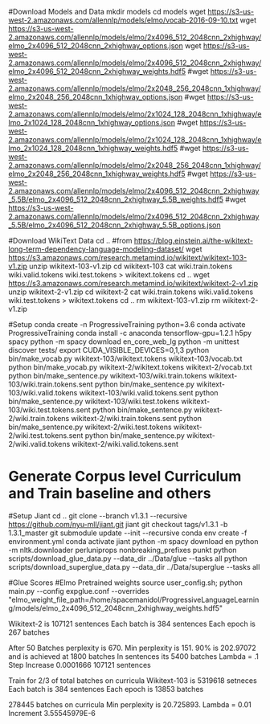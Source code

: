 #Download Models and Data
mkdir models
cd models
wget https://s3-us-west-2.amazonaws.com/allennlp/models/elmo/vocab-2016-09-10.txt
wget https://s3-us-west-2.amazonaws.com/allennlp/models/elmo/2x4096_512_2048cnn_2xhighway/elmo_2x4096_512_2048cnn_2xhighway_options.json
wget https://s3-us-west-2.amazonaws.com/allennlp/models/elmo/2x4096_512_2048cnn_2xhighway/elmo_2x4096_512_2048cnn_2xhighway_weights.hdf5
#wget https://s3-us-west-2.amazonaws.com/allennlp/models/elmo/2x2048_256_2048cnn_1xhighway/elmo_2x2048_256_2048cnn_1xhighway_options.json
#wget https://s3-us-west-2.amazonaws.com/allennlp/models/elmo/2x1024_128_2048cnn_1xhighway/elmo_2x1024_128_2048cnn_1xhighway_options.json
#wget https://s3-us-west-2.amazonaws.com/allennlp/models/elmo/2x1024_128_2048cnn_1xhighway/elmo_2x1024_128_2048cnn_1xhighway_weights.hdf5
#wget https://s3-us-west-2.amazonaws.com/allennlp/models/elmo/2x2048_256_2048cnn_1xhighway/elmo_2x2048_256_2048cnn_1xhighway_weights.hdf5
#wget https://s3-us-west-2.amazonaws.com/allennlp/models/elmo/2x4096_512_2048cnn_2xhighway_5.5B/elmo_2x4096_512_2048cnn_2xhighway_5.5B_weights.hdf5
#wget https://s3-us-west-2.amazonaws.com/allennlp/models/elmo/2x4096_512_2048cnn_2xhighway_5.5B/elmo_2x4096_512_2048cnn_2xhighway_5.5B_options.json

#Download WikiText Data
cd ..
#from https://blog.einstein.ai/the-wikitext-long-term-dependency-language-modeling-dataset/
wget https://s3.amazonaws.com/research.metamind.io/wikitext/wikitext-103-v1.zip
unzip wikitext-103-v1.zip
cd wikitext-103
cat wiki.train.tokens wiki.valid.tokens wiki.test.tokens > wikitext.tokens
cd ..
wget https://s3.amazonaws.com/research.metamind.io/wikitext/wikitext-2-v1.zip
unzip wikitext-2-v1.zip
cd wikitext-2
cat wiki.train.tokens wiki.valid.tokens wiki.test.tokens > wikitext.tokens
cd ..
rm wikitext-103-v1.zip
rm wikitext-2-v1.zip

#Setup
conda create -n ProgressiveTraining python=3.6 
conda activate ProgressiveTraining
conda install -c anaconda tensorflow-gpu=1.2.1 h5py spacy
python -m spacy download en_core_web_lg
python -m unittest discover tests/
export CUDA_VISIBLE_DEVICES=0,1,3
python bin/make_vocab.py wikitext-103/wikitext.tokens wikitext-103/vocab.txt
python bin/make_vocab.py wikitext-2/wikitext.tokens wikitext-2/vocab.txt
python bin/make_sentence.py wikitext-103/wiki.train.tokens wikitext-103/wiki.train.tokens.sent
python bin/make_sentence.py wikitext-103/wiki.valid.tokens wikitext-103/wiki.valid.tokens.sent
python bin/make_sentence.py wikitext-103/wiki.test.tokens wikitext-103/wiki.test.tokens.sent
python bin/make_sentence.py wikitext-2/wiki.train.tokens wikitext-2/wiki.train.tokens.sent
python bin/make_sentence.py wikitext-2/wiki.test.tokens wikitext-2/wiki.test.tokens.sent
python bin/make_sentence.py wikitext-2/wiki.valid.tokens wikitext-2/wiki.valid.tokens.sent

# Generate Corpus level Curriculum and Train baseline and others


#Setup Jiant
cd .. 
git clone --branch v1.3.1  --recursive https://github.com/nyu-mll/jiant.git jiant
git checkout tags/v1.3.1 -b 1.3.1_master
git submodule update --init --recursive
conda env create -f environment.yml
conda activate jiant
python -m spacy download en
python -m nltk.downloader perluniprops nonbreaking_prefixes punkt
python scripts/download_glue_data.py --data_dir ../Data/glue --tasks all
python scripts/download_superglue_data.py --data_dir ../Data/superglue --tasks all

#Glue Scores
#Elmo Pretrained weights
source user_config.sh; python main.py --config expglue.conf --overrides "elmo_weight_file_path=/home/spacemanidol/ProgressiveLanguageLearning/models/elmo_2x4096_512_2048cnn_2xhighway_weights.hdf5"


Wikitext-2 is 107121 sentences
Each batch is 384 sentences
Each epoch is 267 batches

After 50 Batches perplexity is 670. Min perplexity is 151. 90% is 202.97072 and is achieved at 1800 batches In sentences its 5400 batches
Lambda = .1
Step Increase 0.0001666
107121 sentences

Train for 2/3 of total batches on curricula 
Wikitext-103 is 5319618 setneces
Each batch is 384 sentences
Each epoch is 13853 batches

278445 batches on curricula 
Min perplexity is 20.725893.
Lambda = 0.01
Increment 3.55545979E-6